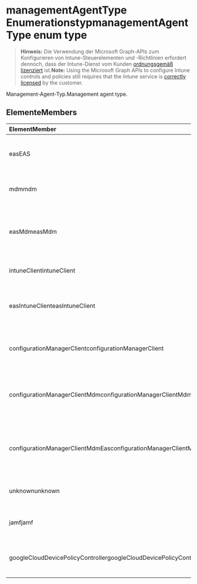 # <a name="managementagenttype-enum-type"></a><span data-ttu-id="353f8-101">managementAgentType Enumerationstyp</span><span class="sxs-lookup"><span data-stu-id="353f8-101">managementAgentType enum type</span></span>

> <span data-ttu-id="353f8-102">**Hinweis:** Die Verwendung der Microsoft Graph-APIs zum Konfigurieren von Intune-Steuerelementen und -Richtlinien erfordert dennoch, dass der Intune-Dienst vom Kunden [ordnungsgemäß lizenziert](https://go.microsoft.com/fwlink/?linkid=839381) ist.</span><span class="sxs-lookup"><span data-stu-id="353f8-102">**Note:** Using the Microsoft Graph APIs to configure Intune controls and policies still requires that the Intune service is [correctly licensed](https://go.microsoft.com/fwlink/?linkid=839381) by the customer.</span></span>

<span data-ttu-id="353f8-103">Management-Agent-Typ.</span><span class="sxs-lookup"><span data-stu-id="353f8-103">Management agent type.</span></span>
## <a name="members"></a><span data-ttu-id="353f8-104">Elemente</span><span class="sxs-lookup"><span data-stu-id="353f8-104">Members</span></span>
|<span data-ttu-id="353f8-105">Element</span><span class="sxs-lookup"><span data-stu-id="353f8-105">Member</span></span>|<span data-ttu-id="353f8-106">Wert</span><span class="sxs-lookup"><span data-stu-id="353f8-106">Value</span></span>|<span data-ttu-id="353f8-107">Beschreibung</span><span class="sxs-lookup"><span data-stu-id="353f8-107">Description</span></span>|
|:---|:---|:---|
|<span data-ttu-id="353f8-108">eas</span><span class="sxs-lookup"><span data-stu-id="353f8-108">EAS</span></span>|<span data-ttu-id="353f8-109">1</span><span class="sxs-lookup"><span data-stu-id="353f8-109">-1</span></span>|<span data-ttu-id="353f8-110">Das Gerät wird vom Exchange Server verwaltet.</span><span class="sxs-lookup"><span data-stu-id="353f8-110">The device is managed by Exchange server.</span></span>|
|<span data-ttu-id="353f8-111">mdm</span><span class="sxs-lookup"><span data-stu-id="353f8-111">mdm</span></span>|<span data-ttu-id="353f8-112">2</span><span class="sxs-lookup"><span data-stu-id="353f8-112">-2</span></span>|<span data-ttu-id="353f8-113">Das Gerät wird von Intune MDM verwaltet.</span><span class="sxs-lookup"><span data-stu-id="353f8-113">The device is managed by Intune MDM.</span></span>|
|<span data-ttu-id="353f8-114">easMdm</span><span class="sxs-lookup"><span data-stu-id="353f8-114">easMdm</span></span>|<span data-ttu-id="353f8-115">3</span><span class="sxs-lookup"><span data-stu-id="353f8-115">-3</span></span>|<span data-ttu-id="353f8-116">Das Gerät wird sowohl von Exchange Server als auch Intune MDM verwaltet.</span><span class="sxs-lookup"><span data-stu-id="353f8-116">The device is managed by both Exchange server and Intune MDM.</span></span>|
|<span data-ttu-id="353f8-117">intuneClient</span><span class="sxs-lookup"><span data-stu-id="353f8-117">intuneClient</span></span>|<span data-ttu-id="353f8-118">4</span><span class="sxs-lookup"><span data-stu-id="353f8-118">-4</span></span>|<span data-ttu-id="353f8-119">Intune Client verwaltet.</span><span class="sxs-lookup"><span data-stu-id="353f8-119">Intune client managed.</span></span>|
|<span data-ttu-id="353f8-120">easIntuneClient</span><span class="sxs-lookup"><span data-stu-id="353f8-120">easIntuneClient</span></span>|<span data-ttu-id="353f8-121">5</span><span class="sxs-lookup"><span data-stu-id="353f8-121">$-5</span></span>|<span data-ttu-id="353f8-122">Das Gerät wird sowohl von EAS als auch von Intune-Client verwaltet.</span><span class="sxs-lookup"><span data-stu-id="353f8-122">The device is EAS and Intune client dual managed.</span></span>|
|<span data-ttu-id="353f8-123">configurationManagerClient</span><span class="sxs-lookup"><span data-stu-id="353f8-123">configurationManagerClient</span></span>|<span data-ttu-id="353f8-124">8</span><span class="sxs-lookup"><span data-stu-id="353f8-124">-8</span></span>|<span data-ttu-id="353f8-125">Das Gerät wird vom Konfigurations-Manager verwaltet.</span><span class="sxs-lookup"><span data-stu-id="353f8-125">The device is managed by Configuration Manager.</span></span>|
|<span data-ttu-id="353f8-126">configurationManagerClientMdm</span><span class="sxs-lookup"><span data-stu-id="353f8-126">configurationManagerClientMdm</span></span>|<span data-ttu-id="353f8-127">10</span><span class="sxs-lookup"><span data-stu-id="353f8-127">1.0</span></span>|<span data-ttu-id="353f8-128">Das Gerät wird vom Konfigurations-Manager und von MDM verwaltet.</span><span class="sxs-lookup"><span data-stu-id="353f8-128">The device is managed by Configuration Manager and MDM.</span></span>|
|<span data-ttu-id="353f8-129">configurationManagerClientMdmEas</span><span class="sxs-lookup"><span data-stu-id="353f8-129">configurationManagerClientMdmEas</span></span>|<span data-ttu-id="353f8-130">11</span><span class="sxs-lookup"><span data-stu-id="353f8-130">1.1</span></span>|<span data-ttu-id="353f8-131">Das Gerät wird vom Konfigurations-Manager, MDM und von Eas verwaltet.</span><span class="sxs-lookup"><span data-stu-id="353f8-131">The device is managed by Configuration Manager, MDM and Eas.</span></span>|
|<span data-ttu-id="353f8-132">unknown</span><span class="sxs-lookup"><span data-stu-id="353f8-132">unknown</span></span>|<span data-ttu-id="353f8-133">16</span><span class="sxs-lookup"><span data-stu-id="353f8-133">-16</span></span>|<span data-ttu-id="353f8-134">Unbekannter Management-Agent-Typ.</span><span class="sxs-lookup"><span data-stu-id="353f8-134">Unknown management agent type.</span></span>|
|<span data-ttu-id="353f8-135">jamf</span><span class="sxs-lookup"><span data-stu-id="353f8-135">jamf</span></span>|<span data-ttu-id="353f8-136">32</span><span class="sxs-lookup"><span data-stu-id="353f8-136">3.2</span></span>|<span data-ttu-id="353f8-137">Das Gerätattribute werden aus Jamf abgerufen.</span><span class="sxs-lookup"><span data-stu-id="353f8-137">The device attributes are fetched from Jamf.</span></span>|
|<span data-ttu-id="353f8-138">googleCloudDevicePolicyController</span><span class="sxs-lookup"><span data-stu-id="353f8-138">googleCloudDevicePolicyController</span></span>|<span data-ttu-id="353f8-139">64</span><span class="sxs-lookup"><span data-stu-id="353f8-139">6.4</span></span>|<span data-ttu-id="353f8-140">Das Gerät wird von Google CloudDPC verwaltet.</span><span class="sxs-lookup"><span data-stu-id="353f8-140">The device is managed by Google's CloudDPC.</span></span>|








